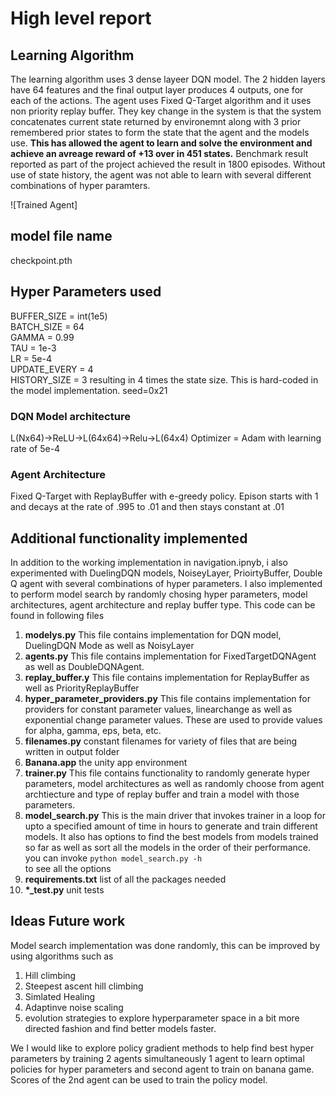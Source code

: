 [//]: # (Image References)

[image1]: https://raw.githubusercontent.com/rahulkhona/drlnd-navigation-project/main/chart.png "Trained Agent"
# High level report
## Learning Algorithm
The learning algorithm uses 3 dense layeer DQN model. The 2 hidden layers have 64 features and the final output layer  produces 4 outputs, one for each of the actions. The agent uses Fixed Q-Target algorithm and it uses non priority replay buffer. They key change in the system is that the system concatenates current state returned by environemnt along with 3 prior remembered prior states to form the state that the agent and the models use. **This has allowed the agent to learn and solve the environment and achieve an avreage reward of +13 over in 451 states.** Benchmark result reported as part of the project achieved the result in 1800 episodes. Without use of state history, the agent was not able to learn with several different combinations of hyper paramters.

![Trained Agent]


## model file name
checkpoint.pth

## Hyper Parameters used
BUFFER_SIZE = int(1e5)  
BATCH_SIZE = 64         
GAMMA = 0.99            
TAU = 1e-3              
LR = 5e-4               
UPDATE_EVERY = 4        
HISTORY_SIZE = 3 resulting in 4 times the state size. This is hard-coded in the model implementation.
seed=0x21

### DQN Model architecture

L(Nx64)->ReLU->L(64x64)->Relu->L(64x4)
Optimizer = Adam with learning rate of 5e-4

### Agent Architecture
Fixed Q-Target with ReplayBuffer with e-greedy policy. Epison starts with 1 and decays at the rate of .995 to .01 and then stays constant at .01

## Additional functionality implemented
In addition to the working implementation in navigation.ipnyb, i also experimented with  DuelingDQN models, NoiseyLayer, PrioirtyBuffer, Double Q agent with several combinations of hyper parameters. I also implemented to perform model search by randomly chosing hyper parameters, model architectures, agent architecture and replay buffer type. This code can be found in following files

1. <b>modelys.py</b> This file contains implementation for DQN model, DuelingDQN Mode as well as NoisyLayer
2. <b>agents.py</b> This file contains implementation for FixedTargetDQNAgent as well as DoubleDQNAgent.
3. <b>replay_buffer.y</b> This file contains implementation for ReplayBuffer as well as PriorityReplayBuffer
4. <b>hyper_parameter_providers.py</b> This file contains implementation for providers for constant parameter values, linearchange as well as exponential change parameter values. These are used to provide values for alpha, gamma, eps, beta, etc.
5. <b>filenames.py</b> constant filenames for variety of files that are being written in output folder
6. <b>Banana.app</b> the unity app environment
7. <b>trainer.py</b> This file contains functionality to randomly generate hyper parameters, model architectures as well as randomly choose from agent archtiecture and type of replay buffer and train a model with those parameters.
8. <b>model_search.py</b> This is the main driver that invokes trainer in a loop for upto a specified amount of time in hours to generate and train different models. It also has options to find the best models from models trained so far as well as sort all the models in the order of their performance. you can invoke <code>python model_search.py -h </code> to see all the options
9. <b>requirements.txt</b> list of all the packages needed
10. <b>*_test.py</b> unit tests

## Ideas Future work
Model search implementation was done randomly, this can be improved by using algorithms such as 
1. Hill climbing
2. Steepest ascent hill climbing
3. Simlated Healing
4. Adaptinve noise scaling
5. evolution strategies
to explore hyperparameter space in a bit more directed fashion and find better models faster.

We I would like to explore policy gradient methods to help find best hyper parameters by training 2 agents simultaneously 1 agent to learn optimal policies for hyper parameters and second agent to train on banana game. Scores of the 2nd agent can be used to train the policy model.